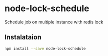 # node-lock-schedule
Schedule job on multiple instance with redis lock

## Instalataion

```bash
npm install --save node-lock-schedule
```

